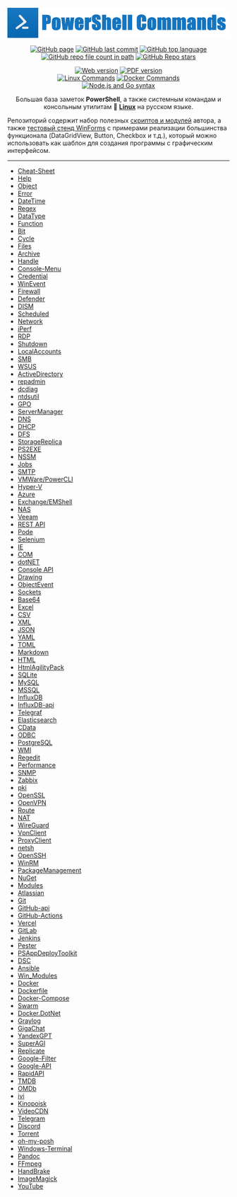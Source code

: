 <p align="center"><a href="https://github.com/Lifailon/PS-Commands"><img title="PS-Commands Logo"src="Logo/PS-Commands-Logo.png"></a></p>

<p align="center">
    <a href="https://lifailon.github.io"><img title="GitHub page"src="https://img.shields.io/website?url=https%3A%2F%2Flifailon.github.io%2F&logo=GitHub-Actions&label=GitHub%20Page"></a>
    <a href="https://github.com/Lifailon/PS-Commands/commits"><img title="GitHub last commit"src="https://img.shields.io/github/last-commit/Lifailon/PS-Commands?logo=GitHub&label=Last%20update&color=green"></a>
    <a href="https://github.com/Lifailon/PS-Commands"><img title="GitHub top language"src="https://img.shields.io/github/languages/top/lifailon/PS-Commands?label=PowerShell&logo=powershell"></a>
    <a href="https://github.com/Lifailon/PS-Commands/tree/rsa/Scripts"><img title="GitHub repo file count in path"src="https://img.shields.io/github/directory-file-count/Lifailon/PS-Commands/Scripts?logo=powershell&label=Scripts%20count"></a>
    <a href="https://github.com/Lifailon/PS-Commands"><img title="GitHub Repo stars"src="https://img.shields.io/github/stars/Lifailon/PS-Commands"></a>
</p>
<p align="center">
        <a href="https://lifailon.github.io"><img title="Web version"src="https://img.shields.io/badge/web%20version-%23E34F26.svg?style=for-the-badge&logo=html5&logoColor=white"></a>
        <a href="posh.pdf"><img title="PDF version"src="https://img.shields.io/badge/pdf_version-DA1F26.svg?style=for-the-badge&logo=Adobe%20Acrobat%20Reader&logoColor=white"></a>
    <br>
        <a href="linux.md"><img title="Linux Commands"src="https://img.shields.io/badge/Linux_Commands-FCC624?style=for-the-badge&logo=linux&logoColor=black"></a>
        <a href="posh.md/#docker"><img title="Docker Commands"src="https://img.shields.io/badge/Docker_Commands-2094f3?style=for-the-badge&logo=docker&logoColor=white"></a>
    <br>
        <a href="https://github.com/Lifailon/rudocs"><img title="Node.js and Go syntax"src="https://img.shields.io/badge/RuDocs_(Node.js/Go)-7ab65f?style=for-the-badge&logo=markdown&logoColor=white"></a>
</p>

<p align="center"> Большая база заметок <b>PowerShell</b>, а также системным командам и консольным утилитам 🐧 <b><a href="Linux.md">Linux</a></b> на русском языке.</p>

Репозиторий содержит набор полезных [скриптов и модулей](https://github.com/Lifailon/PS-Commands/tree/rsa/Scripts) автора, а также [тестовый стенд WinForms](https://github.com/Lifailon/PS-Commands/tree/rsa/WinForms) с примерами реализации большинства функционала (DataGridView, Button, Checkbox и т.д.), который можно использовать как шаблон для создания программы с графическим интерфейсом.

---

- [Cheat-Sheet](posh.md/#cheat-sheet)
- [Help](posh.md/#help)
- [Object](posh.md/#object)
- [Error](posh.md/#error)
- [DateTime](posh.md/#datetime)
- [Regex](posh.md/#regex)
- [DataType](posh.md/#datatype)
- [Function](posh.md/#function)
- [Bit](posh.md/#bit)
- [Cycle](posh.md/#cycle)
- [Files](posh.md/#files)
- [Archive](posh.md/#archive)
- [Handle](posh.md/#handle)
- [Console-Menu](posh.md/#console-menu)
- [Credential](posh.md/#credential)
- [WinEvent](posh.md/#winevent)
- [Firewall](posh.md/#firewall)
- [Defender](posh.md/#defender)
- [DISM](posh.md/#dism)
- [Scheduled](posh.md/#scheduled)
- [Network](posh.md/#network)
- [iPerf](posh.md/#iperf)
- [RDP](posh.md/#rdp)
- [Shutdown](posh.md/#shutdown)
- [LocalAccounts](posh.md/#localaccounts)
- [SMB](posh.md/#smb)
- [WSUS](posh.md/#wsus)
- [ActiveDirectory](posh.md/#activedirectory)
- [repadmin](posh.md/#repadmin)
- [dcdiag](posh.md/#dcdiag)
- [ntdsutil](posh.md/#ntdsutil)
- [GPO](posh.md/#gpo)
- [ServerManager](posh.md/#servermanager)
- [DNS](posh.md/#dnsserver)
- [DHCP](posh.md/#dhcpserver)
- [DFS](posh.md/#dfs)
- [StorageReplica](posh.md/#storagereplica)
- [PS2EXE](posh.md/#ps2exe)
- [NSSM](posh.md/#nssm)
- [Jobs](posh.md/#jobs)
- [SMTP](posh.md/#smtp)
- [VMWare/PowerCLI](posh.md/#vmwarepowercli)
- [Hyper-V](posh.md/#hyper-v)
- [Azure](posh.md/#azure)
- [Exchange/EMShell](posh.md/#exchangeemshell)
- [NAS](posh.md/#nas)
- [Veeam](posh.md/#veeam)
- [REST API](posh.md/#rest-api)
- [Pode](posh.md/#pode)
- [Selenium](posh.md/#selenium)
- [IE](posh.md/#ie)
- [COM](posh.md/#com)
- [dotNET](posh.md/#dotnet)
- [Console API](posh.md/#console-api)
- [Drawing](posh.md/#drawing)
- [ObjectEvent](posh.md/#objectevent)
- [Sockets](posh.md/#sockets)
- [Base64](posh.md/#base64)
- [Excel](posh.md/#excel)
- [CSV](posh.md/#csv)
- [XML](posh.md/#xml)
- [JSON](posh.md/#json)
- [YAML](posh.md/#yaml)
- [TOML](posh.md/#toml)
- [Markdown](posh.md/#markdown)
- [HTML](posh.md/#html)
- [HtmlAgilityPack](posh.md/#htmlagilitypack)
- [SQLite](posh.md/#sqlite)
- [MySQL](posh.md/#mysql)
- [MSSQL](posh.md/#mssql)
- [InfluxDB](posh.md/#influxdb)
- [InfluxDB-api](posh.md/#influxdb-api)
- [Telegraf](posh.md/#telegraf)
- [Elasticsearch](posh.md/#elasticsearch)
- [CData](posh.md/#cdata)
- [ODBC](posh.md/#odbc)
- [PostgreSQL](posh.md/#postgresql)
- [WMI](posh.md/#wmi)
- [Regedit](posh.md/#regedit)
- [Performance](posh.md/#performance)
- [SNMP](posh.md/#snmp)
- [Zabbix](posh.md/#zabbix)
- [pki](posh.md/#pki)
- [OpenSSL](posh.md/#openssl)
- [OpenVPN](posh.md/#openvpn)
- [Route](posh.md/#route)
- [NAT](posh.md/#nat)
- [WireGuard](posh.md/#wireguard)
- [VpnClient](posh.md/#vpnclient)
- [ProxyClient](posh.md/#proxyclient)
- [netsh](posh.md/#netsh)
- [OpenSSH](posh.md/#openssh)
- [WinRM](posh.md/#winrm)
- [PackageManagement](posh.md/#packagemanagement)
- [NuGet](posh.md/#nuget)
- [Modules](posh.md/#modules)
- [Atlassian](posh.md/#atlassian)
- [Git](posh.md/#git)
- [GitHub-api](posh.md/#github-api)
- [GitHub-Actions](posh.md/#github-actions)
- [Vercel](posh.md/#vercel)
- [GitLab](posh.md/#gitlab)
- [Jenkins](posh.md/#jenkins)
- [Pester](posh.md/#pester)
- [PSAppDeployToolkit](posh.md/#psappdeploytoolkit)
- [DSC](posh.md/#dsc)
- [Ansible](posh.md/#ansible)
- [Win_Modules](posh.md/#win_modules)
- [Docker](posh.md/#docker)
- [Dockerfile](posh.md/#dockerfile)
- [Docker-Compose](posh.md/#docker-compose)
- [Swarm](posh.md/#swarm)
- [Docker.DotNet](posh.md/#dockerdotnet)
- [Graylog](posh.md/#graylog)
- [GigaChat](posh.md/#GigaChat)
- [YandexGPT](posh.md/#YandexGPT)
- [SuperAGI](posh.md/#superagi)
- [Replicate](posh.md/#replicate)
- [Google-Filter](posh.md/#google-filter)
- [Google-API](posh.md/#google-api)
- [RapidAPI](posh.md/#rapidapi)
- [TMDB](posh.md/#tmdb)
- [OMDb](posh.md/#omdb)
- [ivi](posh.md/#ivi)
- [Kinopoisk](posh.md/#kinopoisk)
- [VideoCDN](posh.md/#videocdn)
- [Telegram](posh.md/#telegram)
- [Discord](posh.md/#discord)
- [Torrent](posh.md/#torrent)
- [oh-my-posh](posh.md/#oh-my-posh)
- [Windows-Terminal](posh.md/#windows-terminal)
- [Pandoc](posh.md/#pandoc)
- [FFmpeg](posh.md/#ffmpeg)
- [HandBrake](posh.md/#handbrake)
- [ImageMagick](posh.md/#imagemagick)
- [YouTube](posh.md/#youtube)
